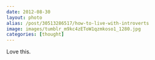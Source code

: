 ```yaml
---
date: 2012-08-30
layout: photo
alias: /post/30513286517/how-to-live-with-introverts
image: images/tumblr_m9kc4zEToW1qzmkoso1_1280.jpg
categories: [thought]
---
```


Love this. 
